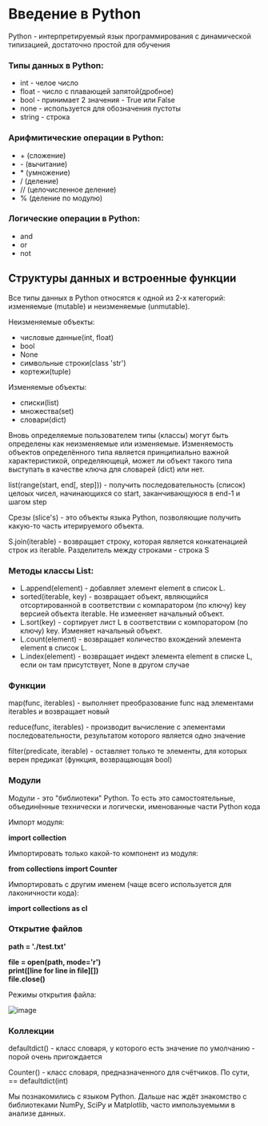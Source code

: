 <h1>Введение в Python</h1>
<p>Python - интерпретируемый язык программирования с динамической типизацией, достаточно простой для обучения</p>
<h3>Типы данных в Python:</h3>
<ul>
  <li>int - челое число
  <li>float - число с плавающей запятой(дробное)
  <li>bool - принимает 2 значения - True или False
  <li>none - используется для обозначения пустоты
  <li>string - строка
</ul>

<h3>Арифмитические операции в Python:</h3>
<ul>
  <li>+ (сложение)
  <li>- (вычитание)
  <li>* (умножение)
  <li>/ (деление)
  <li>// (целочисленное деление)
  <li> % (деление по модулю)
</ul>


<h3>Логические операции в Python:</h3>
<ul>
  <li>and
  <li>or
  <li>not
</ul>


<h2>Структуры данных и встроенные функции</h2>
<p>Все типы данных в Python относятся к одной из 2-х категорий: изменяемые (mutable) и неизменяемые (unmutable).</p>

<p>Неизменяемые объекты:</p>
<ul>
  <li>числовые данные(int, float)
  <li>bool
  <li>None
  <li>символьные строки(class 'str')
  <li>кортежи(tuple)
</ul>

<p>Изменяемые объекты:</p>
<ul>
  <li>списки(list)
  <li>множества(set)
  <li>словари(dict)
</ul>

<p>Вновь определяемые пользователем типы (классы) могут быть определены как неизменяемые или изменяемые. Изменяемость объектов определённого типа является принципиально важной характеристикой, определяющецй, может ли объект такого типа выступать в качестве ключа для словарей (dict) или нет.</p>

<p>list(range(start, end[, step])) - получить последовательность (список) целоых чисел, начинающихся со start, заканчивающуюся в end-1 и шагом step</p>
<p>Срезы (slice's) - это объекты языка Python, позволяющие получить какую-то часть итерируемого объекта.</p>
<p>S.join(iterable) - возвращает строку, которая является конкатенацией строк из iterable. Разделитель между строками - строка S</p>

<h3>Методы классы List:</h3>
<ul>
  <li>L.append(element) - добавляет элемент element в список L.
  <li>sorted(iterable, key) - возвращает объект, являющийся отсортированной в соответствии с компаратором (по ключу) key версией объекта iterable. Не измееняет начальный объект.
  <li>L.sort(key) - сортирует лист L в соответствии с компоратором (по ключу) key. Изменяет начальный объект.
  <li>L.count(element) - возвращает количество вхождений элемента element в список L.
  <li>L.index(element) - возвращает индект элемента element в списке L, если он там присутствует, None в другом случае
</ul>


<h3>Функции</h2>
<p>map(func, iterables) - выполняет преобразование func над элементами iterables и возвращает новый</p>
<p>reduce(func, iterables) - производит вычисление с элементами последовательности, результатом которого является одно значение</p>
<p>filter(predicate, iterable) - оставляет только те элементы, для которых верен предикат (функция, возвращающая bool)</p>

<h3>Модули</h3>
<p>Модули - это "библиотеки" Python. То есть это самостоятельные, объединённые технически и логически, именованные части Python кода</p>
<p>Импорт модуля:</p> 

  <b>import collection</b>
  
<p>Импортировать только какой-то компонент из модуля:</p>

  <b>from collections import Counter</b>
  
<p>Импортировать с другим именем (чаще всего используется для лаконичности кода):</p>

  <b>import collections as cl</b>
  
<h3>Открытие файлов</h3>
<b>path = './test.txt'<br></b>

<b>file = open(path, mode='r')<br>
print([line for line in file][])<br>
file.close()<br>
</b>

<p>Режимы открытия файла:</p>

![image](https://user-images.githubusercontent.com/90152615/175834131-ce0c8fff-90a0-4521-ab3d-6c9cb40263d1.png)

<h3>Коллекции</h3>
<p>defaultdict() - класс словаря, у которого есть значение по умолчанию - порой очень пригождается</p>
<p>Counter() - класс словаря, предназначенного для счётчиков. По сути, == defaultdict(int)</p>

<p>Мы познакомились с языком Python. Дальше нас ждёт знакомство с библиотеками NumPy, SciPy и Matplotlib, часто импользуемыми в анализе данных.</p>





